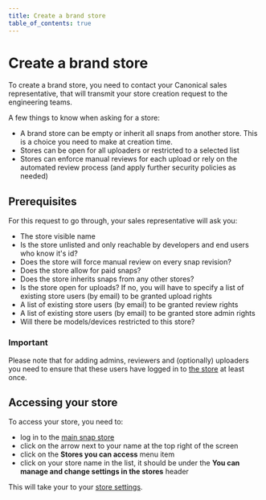 ```yaml
---
title: Create a brand store
table_of_contents: true
---
```


# Create a brand store

To create a brand store, you need to contact your Canonical sales representative, that will transmit your store creation request to the engineering teams.

A few things to know when asking for a store:

* A brand store can be empty or inherit all snaps from another store. This is a choice you need to make at creation time.
* Stores can be open for all uploaders or restricted to a selected list
* Stores can enforce manual reviews for each upload or rely on the automated review process (and apply further security policies as needed)

## Prerequisites

For this request to go through, your sales representative will ask you:

* The store visible name
* Is the store unlisted and only reachable by developers and end users who know it's id?
* Does the store will force manual review on every snap revision?
* Does the store allow for paid snaps?
* Does the store inherits snaps from any other stores?
* Is the store open for uploads? If no, you will have to specify a list of existing store users (by email) to be granted upload rights
* A list of existing store users (by email) to be granted review rights
* A list of existing store users (by email) to be granted store admin rights
* Will there be models/devices restricted to this store?

### Important

Please note that for adding admins, reviewers and (optionally)
uploaders you need to ensure that these users have logged in to
[the store](https://myapps.developer.ubuntu.com/) at least once.

## Accessing your store

To access your store, you need to:

* log in to the [main snap store](https://myapps.developer.ubuntu.com)
* click on the arrow next to your name at the top right of the screen
* click on the **Stores you can access** menu item
* click on your store name in the list, it should be under the **You can manage and change settings in the stores** header

This will take your to your [store settings](settings.md).
